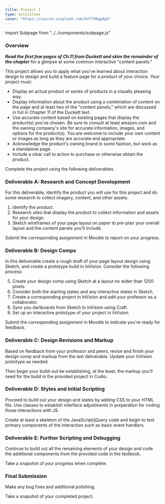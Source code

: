 ```yaml
---
title: Project 1
type: activities
cover: "https://source.unsplash.com/kVf7VRgg4p8"
---
```

import Subpage from "../../components/subpage.js"

<Subpage slug="overview">

### Overview

***Read the first few pages of Ch.11 from Duckett and skim the remainder of the chapter*** for a glimpse at some common interactive "content panels."

This project allows you to apply what you've learned about interaction design to design and build a feature page for a product of your choice. Your project must:

* Display an actual product or series of products in a visually pleasing way.
* Display information about the product using a combination of content on the page and at least two of the "content panels," which are discussed in full in Chapter 11 of the Duckett text.
* Use accurate content based on existing pages that display the product(s) you've chosen. Be sure to consult at least amazon.com and the owning company's site for accurate information, images, and options for the product(s). You are welcome to include your own content or images as long as they are accurate and appropriate.
* Acknowledge the product's owning brand in some fashion, but work as a standalone page.
* Include a clear call to action to purchase or otherwise obtain the product.

Complete the project using the following deliverables.

</Subpage>
<Subpage slug="a">

### Deliverable A: Research and Concept Development

For this deliverable, identify the product you will use for this project and do some research to collect imagery, content, and other assets.

1. Identify the product.
2. Research sites that display the product to collect information and assets for your design.
3. Sketch wireframes of your page layout on paper to pre-plan your overall layout and the content panels you'll include.

Submit the corresponding assignment in Moodle to report on your progress.

</Subpage>
<Subpage slug="b">

### Deliverable B: Design Comps

In this deliverable create a rough draft of your page layout design using Sketch, and create a prototype build in InVision. Consider the following process:

5. Create your design comp using Sketch at a layout no wider than 1200 pixels.
6. Consider both the starting states and any interactive states in Sketch.
7. Create a corresponding project in InVision and add your professor as a collaborator.
8. Sync you dartboards from Sketch to InVision using Craft.
9. Set up an interactive prototype of your project in InVision.

Submit the corresponding assignment in Moodle to indicate you're ready for feedback.

</Subpage>
<Subpage slug="c">

### Deliverable C: Design Revisions and Markup

Based on feedback from your professor and peers, revise and finish your design comp and markup from the last deliverable. Update your InVision prototype as needed.

Then begin your build-out be establishing, at the least, the markup you'll need for the build in the provided project in Codio.

</Subpage>
<Subpage slug="d">

### Deliverable D: Styles and Initial Scripting

Proceed to build out your design and states by adding CSS to your HTML file. Use classes to establish interface adjustments in preparation for coding those interactions with JS.

Create at least a skeleton of the JavaScript/jQuery code and begin to test primary components of the interaction such as basic event handlers.

</Subpage>
<Subpage slug="e">

### Deliverable E: Further Scripting and Debugging

Continue to build out all the remaining elements of your design and code the additional components from the provided code in the textbook.

Take a snapshot of your progress when complete.

</Subpage>
<Subpage slug="final">

### Final Submission

Make any bug fixes and additional polishing.

Take a snapshot of your completed project.

</Subpage>
